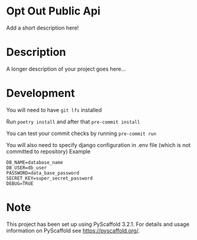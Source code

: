 Opt Out Public Api
==========


Add a short description here!


Description
===========

A longer description of your project goes here...

Development
===========
You will need to have `git lfs` installed

Run `poetry install`
and after that `pre-commit install`

You can test your commit checks by running
`pre-commit run`

You will also need to specify django configuration in .env file (which is not committed to repository)
Example
```
DB_NAME=database_name
DB_USER=db_user
PASSWORD=data_base_password
SECRET_KEY=super_secret_password
DEBUG=TRUE
```

Note
====

This project has been set up using PyScaffold 3.2.1. For details and usage
information on PyScaffold see https://pyscaffold.org/.
